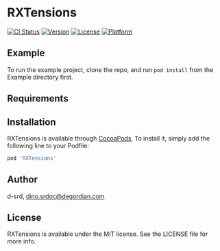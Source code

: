 # RXTensions

[![CI Status](https://img.shields.io/travis/d-srd/RXTensions.svg?style=flat)](https://travis-ci.org/d-srd/RXTensions)
[![Version](https://img.shields.io/cocoapods/v/RXTensions.svg?style=flat)](https://cocoapods.org/pods/RXTensions)
[![License](https://img.shields.io/cocoapods/l/RXTensions.svg?style=flat)](https://cocoapods.org/pods/RXTensions)
[![Platform](https://img.shields.io/cocoapods/p/RXTensions.svg?style=flat)](https://cocoapods.org/pods/RXTensions)

## Example

To run the example project, clone the repo, and run `pod install` from the Example directory first.

## Requirements

## Installation

RXTensions is available through [CocoaPods](https://cocoapods.org). To install
it, simply add the following line to your Podfile:

```ruby
pod 'RXTensions'
```

## Author

d-srd, dino.srdoc@degordian.com

## License

RXTensions is available under the MIT license. See the LICENSE file for more info.
